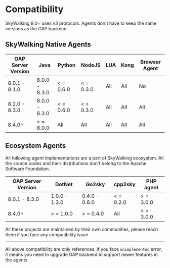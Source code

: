 # Compatibility

SkyWalking 8.0+ uses v3 protocols. Agents don't have to keep the same versions as the OAP backend.

## SkyWalking Native Agents

|OAP Server Version|Java|Python|NodeJS|LUA|Kong|Browser Agent|
----------- | ---------- | --------- | --------- |--------- |--------- |--------- |
8.0.1 - 8.1.0 | 8.0.0 - 8.3.0 | < = 0.6.0| < = 0.3.0 | All | All | No |
8.2.0 - 8.3.0 | 8.0.0 - 8.3.0 | < = 0.6.0| < = 0.3.0 | All | All | All |
8.4.0+ | \> = 8.0.0 | All | All | All | All | All |

## Ecosystem Agents

All following agent implementations are a part of SkyWalking ecosystem. All the source codes and their distributions
don't belong to the Apache Software Foundation.

|OAP Server Version|DotNet|Go2sky|cpp2sky|PHP agent|
----------- | ---------- | --------- | --------- |--------- |
8.0.1 - 8.3.0 | 1.0.0 - 1.3.0 | 0.4.0 - 0.6.0 | < = 0.2.0 | \> = 3.0.0|
8.4.0+ | \> = 1.0.0 | \> = 0.4.0  | All | \> = 3.0.0|

All these projects are maintained by their own communities, please reach them if you face any compatibility issue.

___
All above compatibility are only references, if you face `unimplemented` error, it means you need to upgrade OAP backend
to support newer features in the agents.